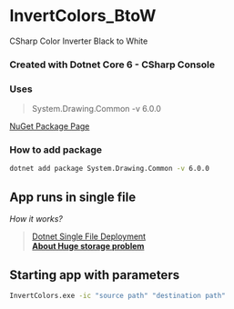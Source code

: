# InvertColors_BtoW
CSharp Color Inverter Black to White

### Created with Dotnet Core 6 - CSharp Console

### Uses
> System.Drawing.Common -v 6.0.0  


[NuGet Package Page](https://www.nuget.org/packages/System.Drawing.Common/)
### How to add package 
```bash
dotnet add package System.Drawing.Common -v 6.0.0
```
## App runs in single file 
*How it works?*  
> [Dotnet Single File Deployment](https://learn.microsoft.com/en-us/dotnet/core/deploying/single-file/overview?tabs=cli)  
> [**About Huge storage problem**](https://dotnetcoretutorials.com/2021/11/10/single-file-apps-in-net-6/)

## Starting app with parameters
```cmd
InvertColors.exe -ic "source path" "destination path"
```
